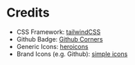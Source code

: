 # Credits
- CSS Framework: [tailwindCSS](tailwindcss.com)
- Github Badge: [Github Corners](https://github.com/tholman/github-corners)
- Generic Icons: [heroicons](https://heroicons.com/)
- Brand Icons (e.g. Github): [simple icons](https://github.com/simple-icons/simple-icons)